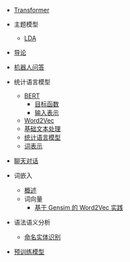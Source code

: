  - [Transformer](/Transformer/README.md)
    
  - 主题模型
    - [LDA](/主题模型/LDA.md)
  - [导论](/导论/README.md)
    
  - [机器人问答](/机器人问答/README.md)
    
  - 统计语言模型
    - [BERT](/统计语言模型/BERT/README.md)
      - [目标函数](/统计语言模型/BERT/目标函数.md)
      - [输入表示](/统计语言模型/BERT/输入表示.md)
    - [Word2Vec](/统计语言模型/Word2Vec.md)
    - [基础文本处理](/统计语言模型/基础文本处理.md)
    - [统计语言模型](/统计语言模型/统计语言模型.md)
    - [词表示](/统计语言模型/词表示.md)
  - [聊天对话](/聊天对话/README.md)
    
  - 词嵌入
    - [概述](/词嵌入/概述.md)
    - 词向量
      - [基于 Gensim 的 Word2Vec 实践](/词嵌入/词向量/基于%20Gensim%20的%20Word2Vec%20实践.md)
  - 语法语义分析
    - [命名实体识别](/语法语义分析/命名实体识别.md)
  - [预训练模型](/预训练模型/README.md)
    